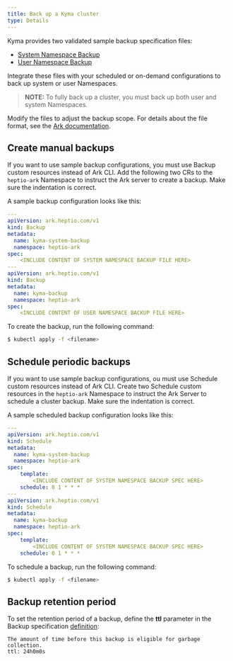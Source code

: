 ```yaml
---
title: Back up a Kyma cluster
type: Details
---
```

Kyma provides two validated sample backup specification files:

- [System Namespace Backup](./assets/system-backup.yaml)
- [User Namespace Backup](./assets/all-backup.yaml)


Integrate these files with your scheduled or on-demand configurations to back up system or user Namespaces. 

>**NOTE:** To fully back up a cluster, you must back up both user and system Namespaces. 

Modify the files to adjust the backup scope. For details about the file format, see the [Ark documentation](https://github.com/heptio/velero/blob/master/docs/api-types/backup.md).

## Create manual backups

If you want to use sample backup configurations, you must use Backup custom resources instead of Ark CLI. Add the following two CRs to the `heptio-ark` Namespace to instruct the Ark server to create a backup. Make sure the indentation is correct.

A sample backup configuration looks like this:

``` yaml
---
apiVersion: ark.heptio.com/v1
kind: Backup
metadata:
  name: kyma-system-backup
  namespace: heptio-ark
spec:
    <INCLUDE CONTENT OF SYSTEM NAMESPACE BACKUP FILE HERE>
---
apiVersion: ark.heptio.com/v1
kind: Backup
metadata:
  name: kyma-backup
  namespace: heptio-ark
spec:
    <INCLUDE CONTENT OF USER NAMESPACE BACKUP FILE HERE>
```

To create the backup, run the following command:

``` bash
$ kubectl apply -f <filename>
```

## Schedule periodic backups

If you want to use sample backup configurations, ou must use Schedule custom resources instead of Ark CLI. Create two Schedule custom resources in the `heptio-ark` Namespace to instruct the Ark Server to schedule a cluster backup. Make sure the indentation is correct.

A sample scheduled backup configuration looks like this:

``` yaml
---
apiVersion: ark.heptio.com/v1
kind: Schedule
metadata:
  name: kyma-system-backup
  namespace: heptio-ark
spec:
    template:
        <INCLUDE CONTENT OF SYSTEM NAMESPACE BACKUP SPEC HERE>
    schedule: 0 1 * * *
---
apiVersion: ark.heptio.com/v1
kind: Schedule
metadata:
  name: kyma-backup
  namespace: heptio-ark
spec:
    template:
        <INCLUDE CONTENT OF SYSTEM NAMESPACE BACKUP SPEC HERE>
    schedule: 0 1 * * *
```

To schedule a backup, run the following command:

``` bash
$ kubectl apply -f <filename>
```

## Backup retention period

To set the retention period of a backup, define the **ttl** parameter in the Backup specification [definition](https://github.com/heptio/velero/blob/master/docs/api-types/backup.md#definition):

``` text
The amount of time before this backup is eligible for garbage collection.
ttl: 24h0m0s 
```
